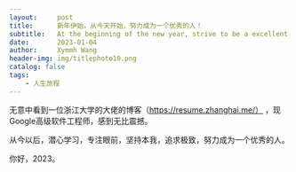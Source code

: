 ```yaml
---
layout:     post
title:      新年伊始，从今天开始，努力成为一个优秀的人！
subtitle:   At the beginning of the new year, strive to be a excellent people!
date:       2023-01-04
author:     Xymmh Wang
header-img: img/titlephoto10.png
catalog: false
tags:
    - 人生旅程
---
```


无意中看到一位浙江大学的大佬的博客（https://resume.zhanghai.me/） ，现Google高级软件工程师，感到无比震撼。

从今以后，潜心学习，专注眼前，坚持本我，追求极致，努力成为一个优秀的人。



你好，2023。
